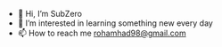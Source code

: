- 👋 Hi, I’m SubZero
- 👀 I’m interested in learning something new every day 
- 📫 How to reach me rohamhad98@gmail.com 

<!---
Ron1005/Ron1005 is a ✨ special ✨ repository because its `README.md` (this file) appears on your GitHub profile.
You can click the Preview link to take a look at your changes.
--->
